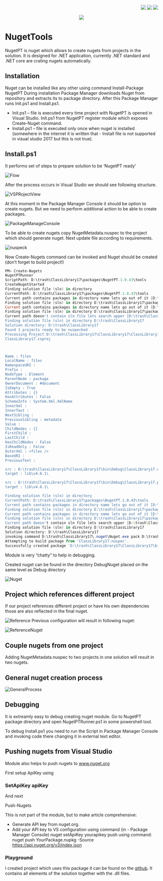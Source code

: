 <!--Category:Powershell,C#--> 
 <p align="right">
    <a href="https://www.powershellgallery.com/packages/ProductivityTools.ConvertTcx2Gpx/"><img src="Images/Header/Powershell_border_40px.png" /></a>
    <a href="http://productivitytools.tech/convert-tcx-to-gpx/"><img src="Images/Header/ProductivityTools_green_40px_2.png" /><a> 
    <a href="https://github.com/pwujczyk/ProductivityTools.ConvertTcx2Gpx"><img src="Images/Header/Github_border_40px.png" /></a>
</p>
<p align="center">
    <a href="http://productivitytools.tech/">
        <img src="Images/Header/LogoTitle_green_500px.png" />
    </a>
</p>

# NugetTools 

NugetPT is nuget which allows to create nugets from projects in the solution. It is designed for .NET application, currently .NET standard and .NET core are crating nugets automatically.


## Installation
Nuget can be installed like any other using command
Install-Package NugetPT
During installation Package Manager downloads Nuget from repository and extracts its to package directory. After this Package Manager runs Init.ps1 and Install.ps1.

- Init.ps1 – file is executed every time project with NugetPT is opened in Visual Studio. Init.ps1 from NugetPT register module which exposes Create-Nuget command.
- Install.ps1 – file is executed only once when nuget is installed (somewhere in the internet it is written that - Install file is not supported in visual studio 2017 but this is not true).

## Install.ps1

It performs set of steps to prepare solution to be ‘NugetPT ready’

![Flow](Images/Flow.png)

After the process occurs in Visual Studio we should see following structure.

![VSPRojectView](Images/VSPRojectView.png)

At this moment in the Package Manager Console it should be option to create nugets. But we need to perform additional action to be able to create packages.

![PackageManageConsole](Images/PackageManageConsole.png)

To be able to create nugets copy NugetMetadata.nuspec to the project which should generate nuget. Next update file according to requirements.

![nuspeck](Images/nuspeck.png)

Now Create-Nugets command can be invoked and Nuget should be created (don’t forget to build project!)

```powershell
PM> Create-Nugets
NugetPTRunner
ScriptPath: D:\trash\ClassLibrary17\packages\NugetPT.1.0.43\tools
CreateNugetStarted
Finding solution file (sln) in directory 
CurrentPath: D:\trash\ClassLibrary17\packages\NugetPT.1.0.43\tools
Current path contains packages in directory name lets go out of it [D:\trash\ClassLibrary17\packages\NugetPT.1.0.43\tools]
Finding solution file (sln) in directory D:\trash\ClassLibrary17\packages\NugetPT.1.0.43
Current path contains packages in directory name lets go out of it [D:\trash\ClassLibrary17\packages\NugetPT.1.0.43]
Finding solution file (sln) in directory D:\trash\ClassLibrary17\packages
Current path doesn't contain sln file lets search upper [D:\trash\ClassLibrary17\packages]
Finding solution file (sln) in directory D:\trash\ClassLibrary17
Solution directory: D:\trash\ClassLibrary17
Found 1 projects ready to be nuspecked
Processing Project D:\trash\ClassLibrary17\ClassLibrary17\ClassLibrary17.csproj
ClassLibrary17.csproj



Name : files
LocalName : files
NamespaceURI : 
Prefix : 
NodeType : Element
ParentNode : package
OwnerDocument : #document
IsEmpty : True
Attributes : {}
HasAttributes : False
SchemaInfo : System.Xml.XmlName
InnerXml : 
InnerText : 
NextSibling : 
PreviousSibling : metadata
Value : 
ChildNodes : {}
FirstChild : 
LastChild : 
HasChildNodes : False
IsReadOnly : False
OuterXml : <files />
BaseURI : 
PreviousText :

src : D:\trash\ClassLibrary17\ClassLibrary17\bin\Debug\ClassLibrary17.dll
target : lib\v4.6.1\

src : D:\trash\ClassLibrary17\ClassLibrary17\bin\Debug\ClassLibrary17.pdb
target : lib\v4.6.1\

Finding solution file (sln) in directory 
CurrentPath: D:\trash\ClassLibrary17\packages\NugetPT.1.0.43\tools
Current path contains packages in directory name lets go out of it [D:\trash\ClassLibrary17\packages\NugetPT.1.0.43\tools]
Finding solution file (sln) in directory D:\trash\ClassLibrary17\packages\NugetPT.1.0.43
Current path contains packages in directory name lets go out of it [D:\trash\ClassLibrary17\packages\NugetPT.1.0.43]
Finding solution file (sln) in directory D:\trash\ClassLibrary17\packages
Current path doesn't contain sln file lets search upper [D:\trash\ClassLibrary17\packages]
Finding solution file (sln) in directory D:\trash\ClassLibrary17
Solution directory: D:\trash\ClassLibrary17
invoking command D:\trash\ClassLibrary17\.nuget\Nuget.exe pack D:\trash\ClassLibrary17\ClassLibrary17\bin\DebugNuget\ClassLibrary17.nuspec -OutputDirectory D:\trash\ClassLibrary17\ClassLibrary17\bin\DebugNuget
Attempting to build package from 'ClassLibrary17.nuspec'.
Successfully created package 'D:\trash\ClassLibrary17\ClassLibrary17\bin\DebugNuget\MyCoolProject.0.0.1.nupkg'.
```

Module is very “chatty” to help in debugging.

Created nuget can be found in the directory DebugNuget placed on the same level as Debug directory

![Nuget](Images\Nuget.png)

## Project which references different project

If our project references different project or have his own dependencies those are also reflected in the final nuget.

![Reference](Images/Reference.png)
Previous configuration will result in following nuget:

![ReferenceNuget](Images/ReferenceNuget.png)

## Couple nugets from one project
Adding NugetMetadata.nuspec to two projects in one solution will result in two nugets.

## General nuget creation process

![GeneralProcess](Images/GeneralProcess.png)


## Debugging
It is extreamly easy to debug creating nuget module. Go to NugetPT package directory and open NugetPTRunner.ps1 in some powershell tool.

To debug Install.ps1 you need to run the Script in Package Manager Console and invoking code there changing it in external text editor.

## Pushing nugets from Visual Studio
Module also helps to push nugets to www.nuget.org

First setup ApiKey using

### SetApiKey apiKey

And next

Push-Nugets

This is not part of the module, but to make article comprehensive:

- Generate API key from nuget.org.
- Add your API key to VS configuration using command (in - Package Manager Console) nuget setApiKey yourapikey
push using command: nuget push YourPackage.nupkg -Source https://api.nuget.org/v3/index.json
 

### Playground
I created project which uses this package it can be found on the [github](https://github.com/pwujczyk/NugetPTExample). It contains all elements of the solution together with the .dll files.

